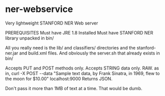 # ner-webservice

Very lightweight STANFORD NER Web server

PREREQUISITES
Must have JRE 1.8 Installed
Must have STANFORD NER library unpacked in bin/

All you really need is the lib/ and classifiers/ directories and the stanford-ner.jar and build.xml files. And obviously the server.sh that already exists in bin/

Accepts PUT and POST methods only.
Accepts STRING data only. RAW.
as in, curl -X POST --data "Sample text data, by Frank Sinatra, in 1969, flew to the moon for $10.00" localhost:9000
Returns JSON.

Don't pass it more than 1MB of text at a time. That would be dumb.
